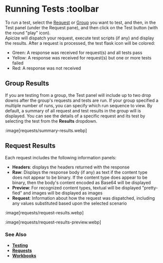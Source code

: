 # Running Tests :toolbar

To run a test, select the [Request](help:requests) or [Group](help:groups) you want to test, and then, in the Test panel (under the Request pane), and then click on the Test button (with the round "play" icon).  
Apicize will dispatch your request, execute test scripts (if any) and display the results.  After a request is processed, the test flask icon will be colored:

* Green:  A response was received for request(s) and all tests pass
* Yellow:  A response was received for request(s) but one or more tests failed
* Red:  A response was not received

## Group Results

If you are testing from a group, the Test panel will include up to two drop downs after the group's requests and tests are run.  If your group specified a multiple number of runs, you can specify which 
run sequence to view.  By default, a summary of all request and test results in the group will is displayed.  You can see the details of a specific request and its test by selecting the test from the 
**Results** dropdown.

:image[requests/summary-results.webp]

## Request Results

Each request includes the following information panels:

* **Headers**: displays the headers returned with the response
* **Raw**:  Displays the response body (if any) as text if the content type does not appear to be binary.  If the content type does appear to be binary, then the body's 
content encoded as Base64 will be displayed
* **Preview**:  For recognized content types, textual will be displayed "pretty-fied" and images will be displayed as images
* **Request**:  Information about how the request was dispatched, including any values substituted based upon the selected scenario

:image[requests/request-results.webp]

:image[requests/request-results-preview.webp]

### See Also

* [**Testing**](help:testing)
* [**Requests**](help:requests)
* [**Workbooks**](help:workbooks)